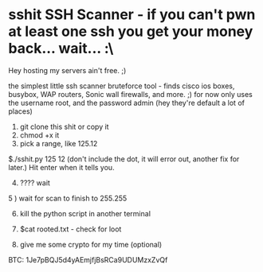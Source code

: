 # sshit SSH Scanner - if you can't pwn at least one ssh you get your money back... wait... :\




 Hey hosting my servers ain't free. ;)

the simplest little ssh scanner bruteforce tool - 
finds cisco ios boxes, busybox, WAP routers, Sonic wall firewalls, and more. ;)
for now only uses the username root, and the password admin (hey they're default a lot of places) 

1) git clone this shit or copy it
2) chmod +x it
3) pick a range, like 125.12 

$./sshit.py 125 12 (don't include the dot, it will error out, another fix for later.)
Hit enter when it tells you.

4) ???? wait

5 ) wait for scan to finish to 255.255 

6) kill the python script in another terminal

7) $cat rooted.txt - check for loot

8) give me some crypto for my time (optional)

BTC: 1Je7pBQJ5d4yAEmjfjBsRCa9UDUMzxZvQf

